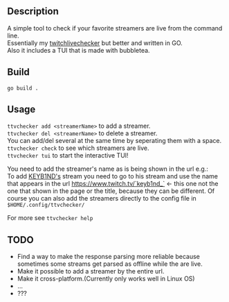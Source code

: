 ## Description
A simple tool to check if your favorite streamers are live from
the command line.  
Essentially my [twitchlivechecker](https://gitlab.com/n00bady/twitchlivechecker) but better and written in GO.  
Also it includes a TUI that is made with bubbletea.

## Build
`go build .`

## Usage
`ttvchecker add <streamerName>` to add a streamer.  
`ttvchecker del <streamerName>` to delete a streamer.  
You can add/del several at the same time by seperating them with a space.
`ttvchecker check` to see which streamers are live.  
`ttvchecker tui` to start the interactive TUI!

You need to add the streamer's name as is being shown in the url e.g.:  
  To add [KEYB1ND's](https://www.twitch.tv/keyb1nd_) stream you need to go
  to his stream and use the name that appears in the url https://www.twitch.tv/`keyb1nd_` <- this one
  not the one that shown in the page or the title, because they can be different.
Of course you can also add the streamers directly to the config file in `$HOME/.config/ttvchecker/`

For more see `ttvchecker help`

## TODO
* Find a way to make the response parsing more reliable because sometimes some streams get parsed as offline
while the are live.
* Make it possible to add a streamer by the entire url.
* Make it cross-platform.(Currently only works well in Linux OS)
* ...
* ???

